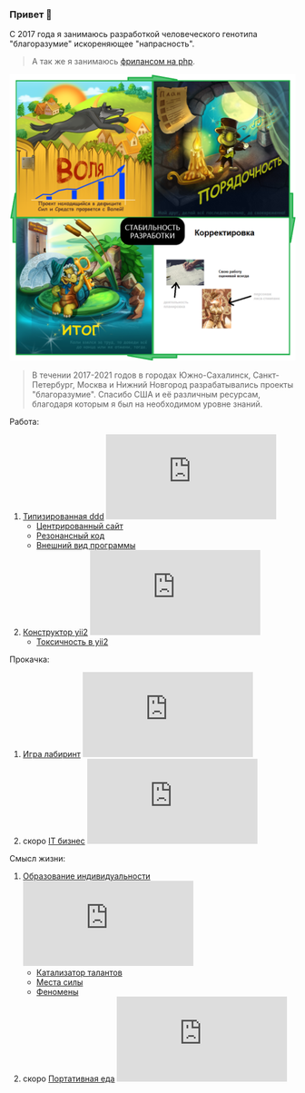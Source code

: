 ### Привет 👋

С 2017 года я занимаюсь разработкой человеческого генотипа "благоразумие" искореняющее "напрасность". 

> А так же я занимаюсь <a href="https://www.fl.ru/users/botogame/">фрилансом на php</a>.

![](./prudence-cicle-3.png)

> В течении 2017-2021 годов в городах Южно-Сахалинск, Санкт-Петербург, Москва и Нижний Новгород разрабатывались проекты "благоразумие". Спасибо США и её различным ресурсам, благодаря которым я был на необходимом уровне знаний.

Работа:
1. <a href="https://github.com/dominic-of-russia/code.prudence/blob/main/README.md">Типизированная ddd</a> ![](https://xn----7sbacdjr2becdctmafk8ewd6dya1d.xn--p1ai/github/github_update2.php?repositorie=code.prudence)
   - <a href="https://github.com/dominic-of-russia/code.prudence/blob/main/Прототипы/Центрированный%20сайт/README.md">Центрированный сайт</a>
   - <a href="https://github.com/dominic-of-russia/code.prudence/blob/main/Прототипы/Резонансный%20код/README.md">Резонансный код</a>
   - <a href="https://github.com/dominic-of-russia/code.prudence/blob/main/Прототипы/Внешний%20вид%20программы/README.md">Внешний вид программы</a>
2. <a href="https://github.com/dominic-of-russia/yii2.prudence/blob/main/README.md">Конструктор yii2</a> ![](https://xn----7sbacdjr2becdctmafk8ewd6dya1d.xn--p1ai/github/github_update2.php?repositorie=yii2.prudence)
   - <a href="https://github.com/dominic-of-russia/yii2.prudence/blob/main/Прототипы/Токсичность%20в%20yii2/README.md">Токсичность в yii2</a>

Прокачка:
1. <a href="https://github.com/dominic-of-russia/game.prudence/blob/main/README.md">Игра лабиринт</a> ![](https://xn----7sbacdjr2becdctmafk8ewd6dya1d.xn--p1ai/github/github_update2.php?repositorie=game.prudence)
2. скоро <a href="https://github.com/dominic-of-russia/investing.prudence/blob/main/README.md">IT бизнес</a> ![](https://xn----7sbacdjr2becdctmafk8ewd6dya1d.xn--p1ai/github/github_update2.php?repositorie=investing.prudence)

Смысл жизни:
1. <a href="https://github.com/dominic-of-russia/cradle.prudence/blob/main/README.md">Образование индивидуальности</a> ![](https://xn----7sbacdjr2becdctmafk8ewd6dya1d.xn--p1ai/github/github_update2.php?repositorie=cradle.prudence)
   - <a href="https://github.com/dominic-of-russia/cradle.prudence/blob/main/Прототипы/Катализатор%20талантов/README.md">Катализатор талантов</a>
   - <a href="https://github.com/dominic-of-russia/cradle.prudence/blob/main/Прототипы/Места%20силы/README.md">Места силы</a>
   - <a href="https://github.com/dominic-of-russia/cradle.prudence/blob/main/Прототипы/Феномены/README.md">Феномены</a>
2. скоро <a href="https://github.com/dominic-of-russia/requirement.prudence/blob/main/README.md">Портативная еда</a> ![](https://xn----7sbacdjr2becdctmafk8ewd6dya1d.xn--p1ai/github/github_update2.php?repositorie=requirement.prudence)



